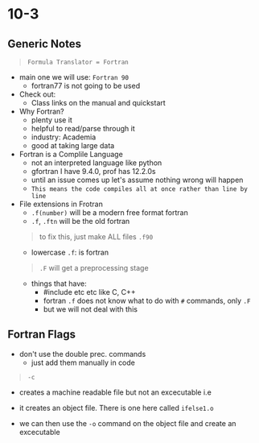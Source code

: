 # 10-3

## Generic Notes

> `Formula Translator = Fortran`

- main one we will use:  `Fortran 90`
  - fortran77 is not going  to be used
- Check out:
  - Class links on the manual and quickstart
- Why Fortran?
  - plenty use it
  - helpful to read/parse through it
  - industry: Academia
  - good at taking large data
- Fortran is a Complile Language
  - not an interpreted language like python
  - gfortran I have 9.4.0, prof has 12.2.0s
  - until an issue comes up let's assume nothing wrong will happen
  - `This means the code compiles all at once rather than line by line`
- File extensions in Frotran
  - `.f(number)` will be a modern free format fortran
  - `.f`, `.ftn` will be the old fortran
  > to fix this, just make ALL files `.f90`
  - lowercase `.f`: is fortran
  > `.F` will get a preprocessing stage
  - things that have:
    - #include etc etc like C, C++
    - fortran `.f` does not know what to do with `#` commands, only `.F`
    - but we will not deal with this

## Fortran Flags

- don't use the double prec. commands
  - just add them manually in code

> `-c`

- creates a machine readable file but not an excecutable i.e

- it creates an object file. There is one here called `ifelse1.o`

- we can then use the `-o` command on the object file and create an excecutable

